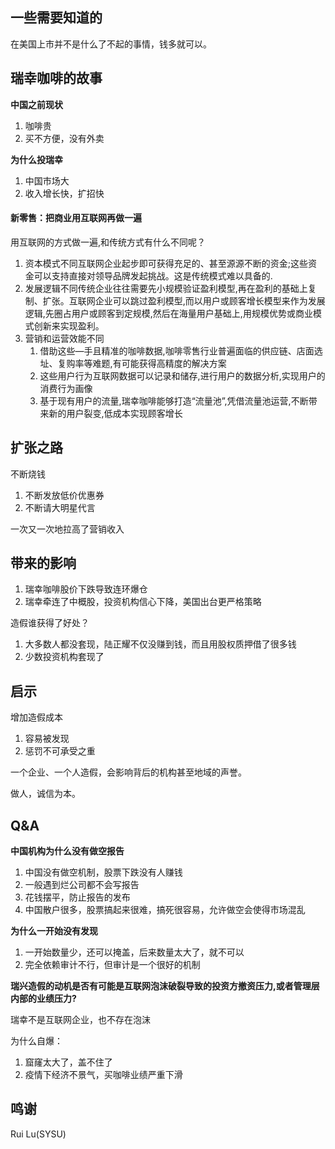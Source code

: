 ## 一些需要知道的

在美国上市并不是什么了不起的事情，钱多就可以。

## 瑞幸咖啡的故事

**中国之前现状**

1. 咖啡贵
2. 买不方便，没有外卖


**为什么投瑞幸**

1. 中国市场大
2. 收入增长快，扩招快

#### 新零售：把商业用互联网再做一遍

用互联网的方式做一遍,和传统方式有什么不同呢？

1. 资本模式不同互联网企业起步即可获得充足的、甚至源源不断的资金;这些资金可以支持直接对领导品牌发起挑战。这是传统模式难以具备的.
2. 发展逻辑不同传统企业往往需要先小规模验证盈利模型,再在盈利的基础上复制、扩张。互联网企业可以跳过盈利模型,而以用户或顾客增长模型来作为发展逻辑,先圈占用户或顾客到定规模,然后在海量用户基础上,用规模优势或商业模式创新来实现盈利。
3. 营销和运营效能不同
   1. 借助这些—手且精准的咖啡数据,咖啡零售行业普遍面临的供应链、店面选址、复购率等难题,有可能获得高精度的解决方案
   2. 这些用户行为互联网数据可以记录和储存,进行用户的数据分析,实现用户的消费行为画像
   3. 基于现有用户的流量,瑞幸咖啡能够打造“流量池”,凭借流量池运营,不断带来新的用户裂变,低成本实现顾客增长

## 扩张之路

不断烧钱

1. 不断发放低价优惠券
2. 不断请大明星代言

一次又一次地拉高了营销收入

## 带来的影响

1. 瑞幸咖啡股价下跌导致连环爆仓
2. 瑞幸牵连了中概股，投资机构信心下降，美国出台更严格策略

造假谁获得了好处？

1. 大多数人都没套现，陆正耀不仅没赚到钱，而且用股权质押借了很多钱
2. 少数投资机构套现了

## 启示

增加造假成本

1. 容易被发现
2. 惩罚不可承受之重

一个企业、一个人造假，会影响背后的机构甚至地域的声誉。

做人，诚信为本。

## Q&A

**中国机构为什么没有做空报告**

1. 中国没有做空机制，股票下跌没有人赚钱
2. 一般遇到烂公司都不会写报告
3. 花钱摆平，防止报告的发布
4. 中国散户很多，股票搞起来很难，搞死很容易，允许做空会使得市场混乱

**为什么一开始没有发现**

1. 一开始数量少，还可以掩盖，后来数量太大了，就不可以
2. 完全依赖审计不行，但审计是一个很好的机制

**瑞兴造假的动机是否有可能是互联网泡沫破裂导致的投资方撤资压力,或者管理层内部的业绩压力?**

瑞幸不是互联网企业，也不存在泡沫

为什么自爆：

1. 窟窿太大了，盖不住了
2. 疫情下经济不景气，买咖啡业绩严重下滑



## 鸣谢

Rui Lu(SYSU)
